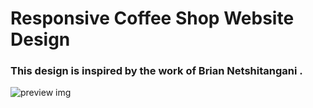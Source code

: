 # Responsive Coffee Shop Website Design
### This design is inspired by the work of Brian Netshitangani .

![preview img](/preview.png)
